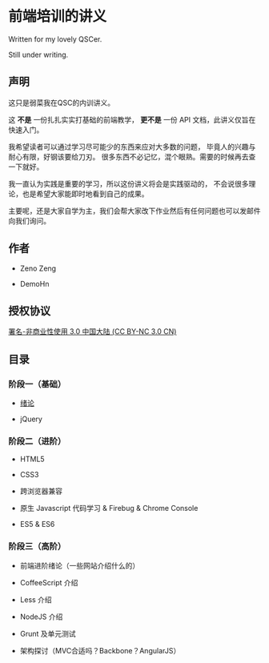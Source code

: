 # 前端培训的讲义

Written for my lovely QSCer.

Still under writing.

## 声明

这只是弱菜我在QSC的内训讲义。

这 __不是__ 一份扎扎实实打基础的前端教学， __更不是__ 一份 API 文档，此讲义仅旨在快速入门。

我希望读者可以通过学习尽可能少的东西来应对大多数的问题，
毕竟人的兴趣与耐心有限，好钢该要给刀刃。
很多东西不必记忆，混个眼熟。需要的时候再去查一下就好。

我一直认为实践是重要的学习，所以这份讲义将会是实践驱动的，
不会说很多理论，也是希望大家能即时地看到自己的成果。

主要呢，还是大家自学为主，我们会帮大家改下作业然后有任何问题也可以发邮件向我们询问。

## 作者

- Zeno Zeng

- DemoHn

## 授权协议

[署名-非商业性使用 3.0 中国大陆 (CC BY-NC 3.0 CN)](http://creativecommons.org/licenses/by-nc/3.0/cn/)

## 目录

### 阶段一（基础）

- [绪论](绪论.md)

- jQuery

### 阶段二（进阶）

- HTML5

- CSS3

- 跨浏览器兼容

- 原生 Javascript 代码学习 & Firebug & Chrome Console

- ES5 & ES6

### 阶段三（高阶）

- 前端进阶绪论（一些网站介绍什么的）

- CoffeeScript 介绍

- Less 介绍

- NodeJS 介绍

- Grunt 及单元测试

- 架构探讨（MVC合适吗？Backbone？AngularJS）


